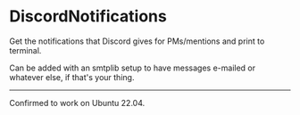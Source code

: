 # DiscordNotifications

Get the notifications that Discord gives for PMs/mentions and print to terminal.

Can be added with an smtplib setup to have messages e-mailed or whatever else, if that's your thing.

---

Confirmed to work on Ubuntu 22.04.
